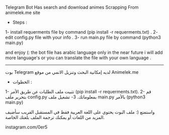 Telegram Bot Has search and download animes  Scrapping From animelek.me site


- Steps :

1- install requerments file by command (pip install -r requerments.txt) .
2- edit config.py file with your info .
3- run main.py file by command (python3 main.py)

and enjoy (: the bot file has arabic language only in the near future i will add more language's or you can translate the file with your own language .

------------------------------------------------------

بوت Telegram لديه إمكانية البحث وتنزيل الانمي من موقع Animelek.me



- الخطوات :

1- تثبيت ملف الطلبات عن طريق الأمر (pip install -r requerments.txt).
2- قم بتحرير ملف config.py بمعلوماتك.
3- تشغيل ملف main.py بالأمر (python3 main.py)

واستمتع (: ملف البوت يحتوي على اللغة العربية فقط في المستقبل القريب سأضيف المزيد من اللغات أو يمكنك ترجمة الملف بلغتك الخاصة.

instagram.com/0er5
